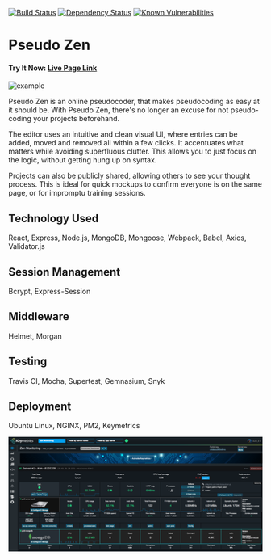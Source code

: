 [![Build Status](https://travis-ci.org/Alek-S/pseudozen.svg?branch=master)](https://travis-ci.org/Alek-S/pseudozen)
[![Dependency Status](https://gemnasium.com/badges/github.com/Alek-S/pseudozen.svg)](https://gemnasium.com/github.com/Alek-S/pseudozen)
[![Known Vulnerabilities](https://snyk.io/test/github/alek-s/pseudozen/badge.svg)](https://snyk.io/test/github/alek-s/pseudozen)

# Pseudo Zen

#### Try It Now: [Live Page Link](http://45.76.18.225/)


![example](./screenshot/example.gif)

Pseudo Zen is an online pseudocoder, that makes pseudocoding as easy at it should be. With Pseudo Zen, there's no longer an excuse for not pseudo-coding your projects beforehand.

The editor uses an intuitive and clean visual UI, where entries can be added, moved and removed all within a few clicks. It accentuates what matters while avoiding superfluous clutter. This allows you to just focus on the logic, without getting hung up on syntax.

Projects can also be publicly shared, allowing others to see your thought process. This is ideal for quick mockups to confirm everyone is on the same page, or for impromptu training sessions.

 ## Technology Used
 React, Express, Node.js, MongoDB, Mongoose, Webpack, Babel, Axios, Validator.js
 
 ## Session Management
 Bcrypt, Express-Session
 
 ## Middleware
 Helmet, Morgan
 
 ## Testing
 Travis CI, Mocha, Supertest, Gemnasium, Snyk
 
 ## Deployment
 Ubuntu Linux, NGINX, PM2, Keymetrics
 
 
<img src="./screenshot/keymetrics.png">
